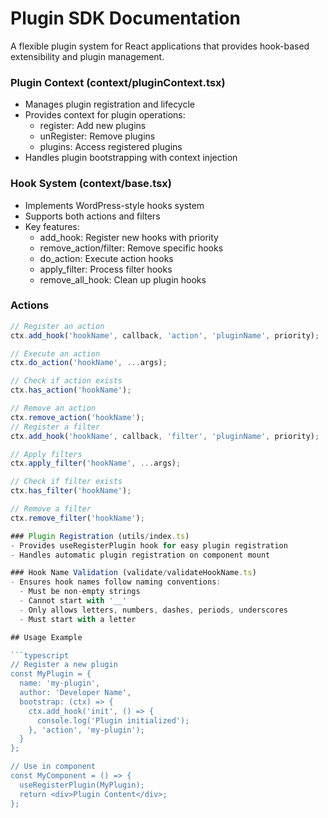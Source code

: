 # Plugin SDK Documentation

A flexible plugin system for React applications that provides hook-based extensibility and plugin management.

### Plugin Context (context/pluginContext.tsx)
- Manages plugin registration and lifecycle
- Provides context for plugin operations:
  - register: Add new plugins
  - unRegister: Remove plugins
  - plugins: Access registered plugins
- Handles plugin bootstrapping with context injection

### Hook System (context/base.tsx)
- Implements WordPress-style hooks system
- Supports both actions and filters
- Key features:
  - add_hook: Register new hooks with priority
  - remove_action/filter: Remove specific hooks
  - do_action: Execute action hooks
  - apply_filter: Process filter hooks
  - remove_all_hook: Clean up plugin hooks
### Actions
```typescript
// Register an action
ctx.add_hook('hookName', callback, 'action', 'pluginName', priority);

// Execute an action
ctx.do_action('hookName', ...args);

// Check if action exists
ctx.has_action('hookName');

// Remove an action
ctx.remove_action('hookName');
// Register a filter
ctx.add_hook('hookName', callback, 'filter', 'pluginName', priority);

// Apply filters
ctx.apply_filter('hookName', ...args);

// Check if filter exists
ctx.has_filter('hookName');

// Remove a filter
ctx.remove_filter('hookName');

### Plugin Registration (utils/index.ts)
- Provides useRegisterPlugin hook for easy plugin registration
- Handles automatic plugin registration on component mount

### Hook Name Validation (validate/validateHookName.ts)
- Ensures hook names follow naming conventions:
  - Must be non-empty strings
  - Cannot start with '__'
  - Only allows letters, numbers, dashes, periods, underscores
  - Must start with a letter

## Usage Example

```typescript
// Register a new plugin
const MyPlugin = {
  name: 'my-plugin',
  author: 'Developer Name',
  bootstrap: (ctx) => {
    ctx.add_hook('init', () => {
      console.log('Plugin initialized');
    }, 'action', 'my-plugin');
  }
};

// Use in component
const MyComponent = () => {
  useRegisterPlugin(MyPlugin);
  return <div>Plugin Content</div>;
};
